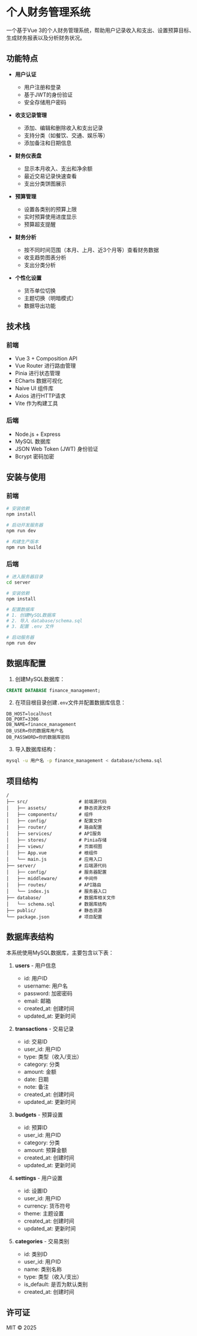 # 个人财务管理系统

一个基于Vue 3的个人财务管理系统，帮助用户记录收入和支出、设置预算目标、生成财务报表以及分析财务状况。

## 功能特点

- **用户认证**
  - 用户注册和登录
  - 基于JWT的身份验证
  - 安全存储用户密码

- **收支记录管理**
  - 添加、编辑和删除收入和支出记录
  - 支持分类（如餐饮、交通、娱乐等）
  - 添加备注和日期信息

- **财务仪表盘**
  - 显示本月收入、支出和净余额
  - 最近交易记录快速查看
  - 支出分类饼图展示

- **预算管理**
  - 设置各类别的预算上限
  - 实时预算使用进度显示
  - 预算超支提醒

- **财务分析**
  - 按不同时间范围（本月、上月、近3个月等）查看财务数据
  - 收支趋势图表分析
  - 支出分类分析

- **个性化设置**
  - 货币单位切换
  - 主题切换（明暗模式）
  - 数据导出功能

## 技术栈

### 前端
- Vue 3 + Composition API
- Vue Router 进行路由管理
- Pinia 进行状态管理
- ECharts 数据可视化
- Naive UI 组件库
- Axios 进行HTTP请求
- Vite 作为构建工具

### 后端
- Node.js + Express
- MySQL 数据库
- JSON Web Token (JWT) 身份验证
- Bcrypt 密码加密

## 安装与使用

### 前端

```bash
# 安装依赖
npm install

# 启动开发服务器
npm run dev

# 构建生产版本
npm run build
```

### 后端

```bash
# 进入服务器目录
cd server

# 安装依赖
npm install

# 配置数据库
# 1. 创建MySQL数据库
# 2. 导入 database/schema.sql
# 3. 配置 .env 文件

# 启动服务器
npm run dev
```

## 数据库配置

1. 创建MySQL数据库：

```sql
CREATE DATABASE finance_management;
```

2. 在项目根目录创建`.env`文件并配置数据库信息：

```
DB_HOST=localhost
DB_PORT=3306
DB_NAME=finance_management
DB_USER=你的数据库用户名
DB_PASSWORD=你的数据库密码
```

3. 导入数据库结构：

```bash
mysql -u 用户名 -p finance_management < database/schema.sql
```

## 项目结构

```
/
├── src/                   # 前端源代码
│   ├── assets/            # 静态资源文件
│   ├── components/        # 组件
│   ├── config/            # 配置文件
│   ├── router/            # 路由配置
│   ├── services/          # API服务
│   ├── stores/            # Pinia存储
│   ├── views/             # 页面视图
│   ├── App.vue            # 根组件
│   └── main.js            # 应用入口
├── server/                # 后端源代码
│   ├── config/            # 服务器配置
│   ├── middleware/        # 中间件
│   ├── routes/            # API路由
│   └── index.js           # 服务器入口
├── database/              # 数据库相关文件
│   └── schema.sql         # 数据库结构
├── public/                # 静态资源
└── package.json           # 项目配置
```

## 数据库表结构

本系统使用MySQL数据库，主要包含以下表：

1. **users** - 用户信息
   - id: 用户ID
   - username: 用户名
   - password: 加密密码
   - email: 邮箱
   - created_at: 创建时间
   - updated_at: 更新时间

2. **transactions** - 交易记录
   - id: 交易ID
   - user_id: 用户ID
   - type: 类型（收入/支出）
   - category: 分类
   - amount: 金额
   - date: 日期
   - note: 备注
   - created_at: 创建时间
   - updated_at: 更新时间

3. **budgets** - 预算设置
   - id: 预算ID
   - user_id: 用户ID
   - category: 分类
   - amount: 预算金额
   - created_at: 创建时间
   - updated_at: 更新时间

4. **settings** - 用户设置
   - id: 设置ID
   - user_id: 用户ID
   - currency: 货币符号
   - theme: 主题设置
   - created_at: 创建时间
   - updated_at: 更新时间

5. **categories** - 交易类别
   - id: 类别ID
   - user_id: 用户ID
   - name: 类别名称
   - type: 类型（收入/支出）
   - is_default: 是否为默认类别
   - created_at: 创建时间

## 许可证

MIT © 2025
